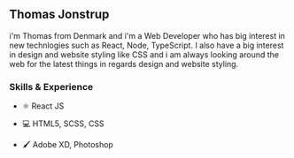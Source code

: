 ## Thomas Jonstrup
i'm Thomas from Denmark and i'm a Web Developer who has big interest in new technlogies such as React, Node, TypeScript. I also have a big interest in design and website styling like CSS and i am always looking around the web for the latest things in regards design and website styling.

### Skills & Experience

- :atom_symbol: React JS

- :computer: HTML5, SCSS, CSS

- :paintbrush: Adobe XD, Photoshop

<!--
**thomasjonstrup/thomasjonstrup** is a ✨ _special_ ✨ repository because its `README.md` (this file) appears on your GitHub profile.

Here are some ideas to get you started:

- 🔭 I’m currently working on ...
- 🌱 I’m currently learning ...
- 👯 I’m looking to collaborate on ...
- 🤔 I’m looking for help with ...
- 💬 Ask me about ...
- 📫 How to reach me: ...
- 😄 Pronouns: ...
- ⚡ Fun fact: ...
-->
